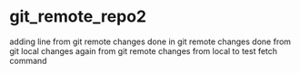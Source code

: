 # git_remote_repo2
adding line from git remote
changes done in git remote
changes done from git local
changes again from git remote
changes from local
to test fetch command
